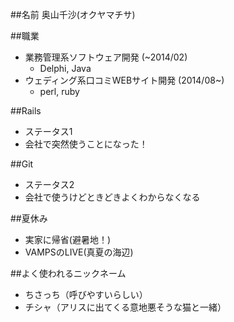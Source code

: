 ##名前
奥山千沙(オクヤマチサ)

##職業
* 業務管理系ソフトウェア開発 (~2014/02)
  * Delphi, Java
* ウェディング系口コミWEBサイト開発 (2014/08~)
  * perl, ruby

##Rails
* ステータス1
* 会社で突然使うことになった！

##Git
* ステータス2
* 会社で使うけどときどきよくわからなくなる

##夏休み
* 実家に帰省(避暑地！)
* VAMPSのLIVE(真夏の海辺)

##よく使われるニックネーム
* ちさっち（呼びやすいらしい）
* チシャ（アリスに出てくる意地悪そうな猫と一緒）
